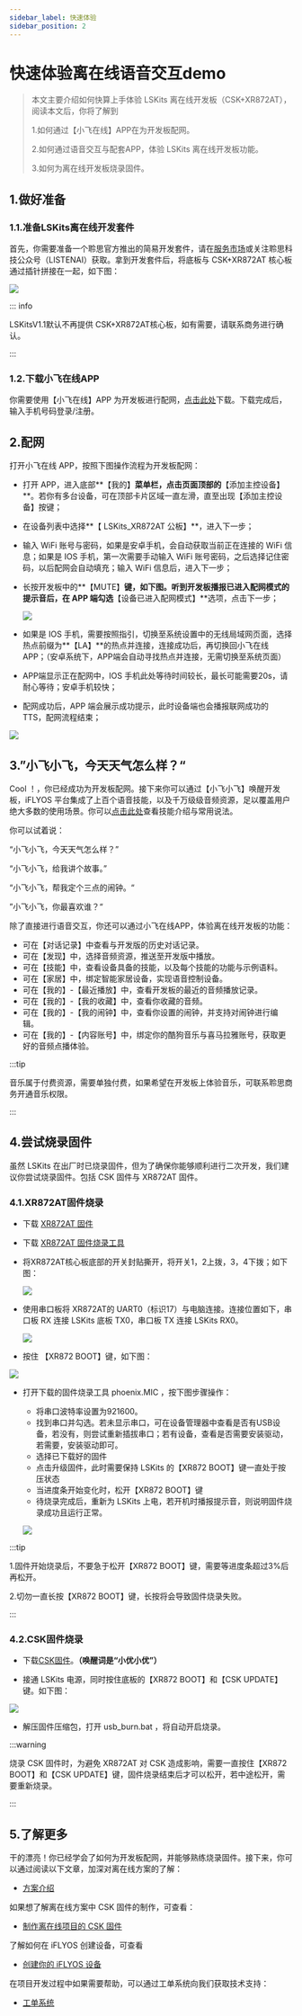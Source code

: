 ```yaml
---
sidebar_label: 快速体验
sidebar_position: 2
---
```


# 快速体验离在线语音交互demo

> 本文主要介绍如何快算上手体验 LSKits 离在线开发板（CSK+XR872AT），阅读本文后，你将了解到
>
> 1.如何通过【小飞在线】APP在为开发板配网。
>
> 2.如何通过语音交互与配套APP，体验 LSKits 离在线开发板功能。
>
> 3.如何为离在线开发板烧录固件。



## 1.做好准备

### 1.1.准备LSKits离在线开发套件

首先，你需要准备一个聆思官方推出的简易开发套件，请在[服务市场](https://www.aifuwus.com/onstage/cmddetail?product_type=2888)或关注聆思科技公众号（LISTENAI）获取。拿到开发套件后，将底板与 CSK+XR872AT 核心板通过插针拼接在一起，如下图：

![](./files/LSKits_XR872AT.jpg)

::: info 

LSKitsV1.1默认不再提供 CSK+XR872AT核心板，如有需要，请联系商务进行确认。

:::


### 1.2.下载小飞在线APP

你需要使用【小飞在线】APP 为开发板进行配网，[点击此处](https://www.iflyos.cn/download/app/)下载。下载完成后，输入手机号码登录/注册。



## 2.配网

打开小飞在线 APP，按照下图操作流程为开发板配网：

- 打开 APP，进入底部**【我的】**菜单栏，点击页面顶部的**【添加主控设备】**。若你有多台设备，可在顶部卡片区域一直左滑，直至出现【添加主控设备】按键；

- 在设备列表中选择**【 LSKits_XR872AT 公板】**，进入下一步；

- 输入 WiFi 账号与密码，如果是安卓手机，会自动获取当前正在连接的 WiFi 信息；如果是 IOS 手机，第一次需要手动输入 WiFi 账号密码，之后选择记住密码，以后配网会自动填充；输入 WiFi 信息后，进入下一步；

- 长按开发板中的**【MUTE】**键，如下图。听到开发板播报已进入配网模式的提示音后，在 APP 端勾选**【设备已进入配网模式】**选项，点击下一步；

  ![](./files/mute.jpg)

- 如果是 IOS 手机，需要按照指引，切换至系统设置中的无线局域网页面，选择热点前缀为**【LA】**的热点并连接，连接成功后，再切换回小飞在线 APP；（安卓系统下，APP端会自动寻找热点并连接，无需切换至系统页面）

- APP端显示正在配网中，IOS 手机此处等待时间较长，最长可能需要20s，请耐心等待；安卓手机较快；

- 配网成功后，APP 端会展示成功提示，此时设备端也会播报联网成功的 TTS，配网流程结束；

![](./files/iflyhome.png)



## 3.”小飞小飞，今天天气怎么样？“

Cool ！，你已经成功为开发板配网。接下来你可以通过【小飞小飞】唤醒开发板，iFLYOS 平台集成了上百个语音技能，以及千万级级音频资源，足以覆盖用户绝大多数的使用场景。你可以[点击此处](https://www.iflyos.cn/skills)查看技能介绍与常用说法。

你可以试着说：

“小飞小飞，今天天气怎么样？”

“小飞小飞，给我讲个故事。”

“小飞小飞，帮我定个三点的闹钟。“

”小飞小飞，你最喜欢谁？“

除了直接进行语音交互，你还可以通过小飞在线APP，体验离在线开发板的功能：

- 可在【对话记录】中查看与开发版的历史对话记录。
- 可在【发现】中，选择音频资源，推送至开发版中播放。
- 可在【技能】中，查看设备具备的技能，以及每个技能的功能与示例语料。
- 可在【家居】中，绑定智能家居设备，实现语音控制设备。
- 可在【我的】-【最近播放】中，查看开发板的最近的音频播放记录。
- 可在【我的】-【我的收藏】中，查看你收藏的音频。
- 可在【我的】-【我的闹钟】中，查看你设置的闹钟，并支持对闹钟进行编辑。
- 可在【我的】-【内容账号】中，绑定你的酷狗音乐与喜马拉雅账号，获取更好的音频点播体验。

:::tip

音乐属于付费资源，需要单独付费，如果希望在开发板上体验音乐，可联系聆思商务开通音乐权限。

:::



## 4.尝试烧录固件

虽然 LSKits 在出厂时已烧录固件，但为了确保你能够顺利进行二次开发，我们建议你尝试烧录固件。包括 CSK 固件与 XR872AT 固件。

### 4.1.XR872AT固件烧录

- 下载 [XR872AT 固件](https://open.listenai.com/resource/open/doc_resource%2F%E8%BD%AF%E4%BB%B6%E5%BC%80%E5%8F%91%E6%8C%87%E5%8D%97%2F%E7%A6%BB%E5%9C%A8%E7%BA%BF%E8%BD%AF%E4%BB%B6%E5%BC%80%E5%8F%91%2F%E7%A6%BB%E5%9C%A8%E7%BA%BF%E5%9B%BA%E4%BB%B6%E7%83%A7%E5%BD%95%2Fxr_system.img)

- 下载 [XR872AT 固件烧录工具](https://open.listenai.com/resource/open/doc_resource%2F%E8%BD%AF%E4%BB%B6%E5%BC%80%E5%8F%91%E6%8C%87%E5%8D%97%2F%E7%A6%BB%E5%9C%A8%E7%BA%BF%E8%BD%AF%E4%BB%B6%E5%BC%80%E5%8F%91%2F%E7%A6%BB%E5%9C%A8%E7%BA%BF%E5%9B%BA%E4%BB%B6%E7%83%A7%E5%BD%95%2Fxradio_phoenixMC_v3.1.0909b.zip)

- 将XR872AT核心板底部的开关封贴撕开，将开关1，2上拨，3，4下拨；如下图：

  ![](./files/XR872AT_switch.png)

  

- 使用串口板将 XR872AT的 UART0（标识17）与电脑连接。连接位置如下，串口板 RX 连接 LSKits 底板 TX0，串口板 TX 连接 LSKits RX0。 

  ![](./files/XR872AT_UART.png)

- 按住 【XR872 BOOT】键，如下图：

![](./files/XR872AT_boot.png)

- 打开下载的固件烧录工具 phoenix.MIC ，按下图步骤操作：

  - 将串口波特率设置为921600。
  - 找到串口并勾选。若未显示串口，可在设备管理器中查看是否有USB设备，若没有，则尝试重新插拔串口；若有设备，查看是否需要安装驱动，若需要，安装驱动即可。
  - 选择已下载好的固件
  - 点击升级固件，此时需要保持 LSKits 的【XR872 BOOT】键一直处于按压状态
  - 当进度条开始变化时，松开【XR872 BOOT】键
  - 待烧录完成后，重新为 LSKits 上电，若开机时播报提示音，则说明固件烧录成功且运行正常。

  ![](./files/XR872AT_burn.png)

:::tip

1.固件开始烧录后，不要急于松开【XR872 BOOT】键，需要等进度条超过3%后再松开。

2.切勿一直长按【XR872 BOOT】键，长按将会导致固件烧录失败。

:::



### 4.2.CSK固件烧录

- 下载[CSK固件](https://open.listenai.com/resource/open/doc_resource%2F%E8%BD%AF%E4%BB%B6%E5%BC%80%E5%8F%91%E6%8C%87%E5%8D%97%2F%E7%A6%BB%E5%9C%A8%E7%BA%BF%E8%BD%AF%E4%BB%B6%E5%BC%80%E5%8F%91%2F%E7%A6%BB%E5%9C%A8%E7%BA%BF%E5%9B%BA%E4%BB%B6%E7%83%A7%E5%BD%95%2Fcsk4002.zip)。**（唤醒词是“小优小优”）**

- 接通 LSKits 电源，同时按住底板的【XR872 BOOT】和【CSK UPDATE】键。如下图：

![](./files/csk_boot.png)

- 解压固件压缩包，打开 usb_burn.bat ，将自动开启烧录。

:::warning

烧录 CSK 固件时，为避免 XR872AT 对 CSK 造成影响，需要一直按住【XR872 BOOT】和【CSK UPDATE】键，固件烧录结束后才可以松开，若中途松开，需要重新烧录。

:::



## 5.了解更多

干的漂亮！你已经学会了如何为开发板配网，并能够熟练烧录固件。接下来，你可以通过阅读以下文章，加深对离在线方案的了解：

- [方案介绍](/AIsolution/dsp/Quick_start/developer_guides)

如果想了解离在线方案中 CSK 固件的制作，可查看：

- [制作离在线项目的 CSK 固件](/AIsolution/dsp/firmware_development/CSK_online_firmware)

了解如何在 iFLYOS 创建设备，可查看

- [创建你的 iFLYOS 设备](/AIsolution/dsp/firmware_development/Create_iFLYOS_equipment)

在项目开发过程中如果需要帮助，可以通过工单系统向我们获取技术支持：

- [工单系统](https://open.listenai.com/cloud_project)
